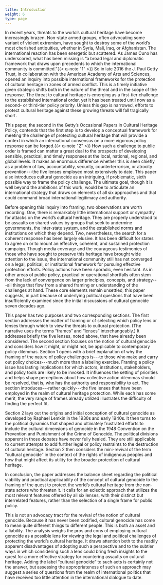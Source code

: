 ```yaml
---
title: Introduction
weight: 6
type: page
---
```


In recent years, threats to the world’s cultural heritage have become increasingly brazen. Non-state armed groups, often advocating some variant of violent extremism, have sought to destroy some of the world’s most cherished antiquities, whether in Syria, Mali, Iraq, or Afghanistan. The international reaction has been energetic but scattered. As James Cuno has underscored, what has been missing is “a broad legal and diplomatic framework that draws upon precedents to which the international community is committed.”{{< q-note "1" >}} So in late 2016 the J. Paul Getty Trust, in collaboration with the American Academy of Arts and Sciences, opened an inquiry into possible international frameworks for the protection of cultural heritage in zones of armed conflict. This is a timely initiative given strategic shifts both in the nature of the threat and in the scope of the response. The threat to cultural heritage is emerging as a first-tier challenge to the established international order, yet it has been treated until now as a second- or third-tier policy priority. Unless this gap is narrowed, efforts to protect cultural heritage against these growing threats will fall tragically short.

This paper, the second in the Getty’s Occasional Papers in Cultural Heritage Policy, contends that the first step is to develop a conceptual framework for meeting the challenge of protecting cultural heritage that will provide a context in which an international consensus on a more vigorous policy response can be forged.{{< q-note "2" >}} How such a challenge to public order is framed can matter a great deal to the prospects of developing sensible, practical, and timely responses at the local, national, regional, and global levels. It makes an enormous difference whether this is seen chiefly as a problem of law, accountability, security, counterterrorism, or atrocity prevention---the five lenses employed most extensively to date. This paper also introduces cultural genocide as an intriguing, if problematic, sixth possible way to frame the policy challenge. The ultimate goal, though it is well beyond the ambitions of this work, would be to articulate an international strategy that draws on elements of all six approaches and that could command broad international legitimacy and authority.

Before opening this inquiry into framing, two observations are worth recording. One, there is remarkably little international support or sympathy for attacks on the world’s cultural heritage. They are properly understood to be assaults on shared values by groups that seek to undermine governments, the inter-state system, and the established norms and institutions on which they depend. Two, nevertheless, the search for a coherent response has been largely elusive. It has been difficult for states to agree on or to mount an effective, coherent, and sustained protection campaign. Though media coverage and the courageous testimonies of those who have sought to preserve this heritage have brought wide attention to the issue, the international community still has not converged on a legal, political, or institutional framework for pursuing effective protection efforts. Policy actions have been sporadic, even hesitant. As in other areas of public policy, practical or operational shortfalls often stem from the lack of convergence on larger principles, concepts, and strategy---all things that flow from a shared framing or understanding of the challenges at hand. These core elements remain unsettled, this paper suggests, in part because of underlying political questions that have been insufficiently examined since the initial discussions of cultural genocide seven decades ago.


This paper has two purposes and two corresponding sections. The first section addresses the matter of framing or of selecting which policy lens or lenses through which to view the threats to cultural protection. (The narrative uses the terms “frames” and “lenses” interchangeably.) It addresses briefly the five lenses, noted above, that have already been considered. The second section focuses on the notion of cultural genocide and considers how it might, or might not, be applicable to contemporary policy dilemmas.
Section 1 opens with a brief explanation of why the framing of the nature of policy challenges is---to those who make and carry out policy choices---much more than a labeling exercise. Framing a policy issue has lasting implications for which actors, institutions, stakeholders, and policy tools are likely to be invoked. It influences the setting of priorities and helps shape perceptions about how collective action dilemmas should be resolved, that is, who has the authority and responsibility to act. The section introduces---rather quickly---the five lenses that have been employed in the realm of cultural heritage protection. While each has some merit, the very range of frames already utilized illustrates the difficulty of finding the perfect fit.


Section 2 lays out the origins and initial conception of cultural genocide as developed by Raphael Lemkin in the 1930s and early 1940s. It then turns to the political dynamics that shaped and ultimately frustrated efforts to include the cultural dimensions of genocide in the 1948 Convention on the Prevention and Punishment of the Crime of Genocide. The political divisions apparent in those debates have never fully healed. They are still applicable to current attempts to add further legal or policy restraints to the destruction of cultural heritage. Section 2 then considers the mini-revival of the term “cultural genocide” in the context of the rights of indigenous peoples and how that might affect its utility for the broader protection of cultural heritage.


In conclusion, the paper addresses the balance sheet regarding the political viability and practical applicability of the concept of cultural genocide to the framing of the quest to protect the world’s cultural heritage from the non-state actors who threaten it. It calls for an eclectic approach that utilizes the most relevant features offered by all six lenses, with their distinct but interrelated features, rather than the selection of a single frame for public policy.


This is not an advocacy tract for the revival of the notion of cultural genocide. Because it has never been codified, cultural genocide has come to mean quite different things to different people. This is both an asset and a liability. The analysis weighs the pros and cons of employing cultural genocide as a possible lens for viewing the legal and political challenges of protecting the world’s cultural heritage. It draws attention both to the readily apparent disadvantages of adopting such a perspective and to the subtler ways in which considering such a lens could bring fresh insights to the quest for a more effective strategy for countering assaults on cultural heritage. Adding the label “cultural genocide” to such acts is certainly not the answer, but assessing the appropriateness of such an approach may suggest a series of questions from the realm of international politics that have received too little attention in the international dialogue to date.
